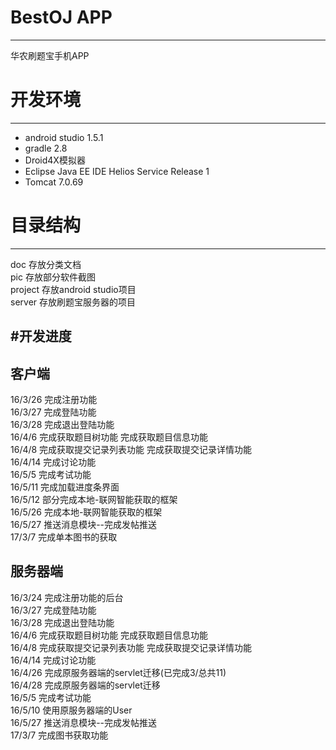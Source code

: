 # BestOJ APP 
---

华农刷题宝手机APP  
  
# 开发环境
---

* android studio 1.5.1  
* gradle 2.8  
* Droid4X模拟器
* Eclipse Java EE IDE Helios Service Release 1  
* Tomcat 7.0.69  

# 目录结构
---
doc		存放分类文档  
pic		存放部分软件截图  
project 存放android studio项目  
server 	存放刷题宝服务器的项目

#开发进度
---
客户端
---
16/3/26 	完成注册功能  
16/3/27 	完成登陆功能  
16/3/28 	完成退出登陆功能  
16/4/6		完成获取题目树功能 完成获取题目信息功能  
16/4/8		完成获取提交记录列表功能 完成获取提交记录详情功能  
16/4/14		完成讨论功能  
16/5/5		完成考试功能  
16/5/11		完成加载进度条界面  
16/5/12		部分完成本地-联网智能获取的框架  
16/5/26		完成本地-联网智能获取的框架  
16/5/27		推送消息模块--完成发帖推送  
17/3/7		完成单本图书的获取

服务器端
---
16/3/24 	完成注册功能的后台  
16/3/27 	完成登陆功能  
16/3/28 	完成退出登陆功能  
16/4/6		完成获取题目树功能 完成获取题目信息功能  
16/4/8		完成获取提交记录列表功能 完成获取提交记录详情功能  
16/4/14		完成讨论功能  
16/4/26		完成原服务器端的servlet迁移(已完成3/总共11)  
16/4/28		完成原服务器端的servlet迁移  
16/5/5		完成考试功能  
16/5/10		使用原服务器端的User  
16/5/27		推送消息模块--完成发帖推送  
17/3/7		完成图书获取功能
